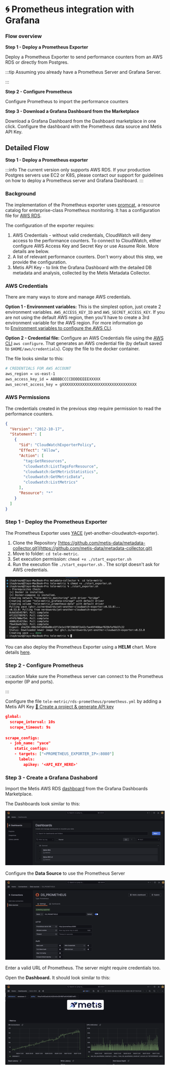 # 🌀 Prometheus integration with Grafana

### Flow overview

**Step 1 - Deploy a Prometheus Exporter**

Deploy a Prometheus Exporter to send performance counters from an AWS RDS or directly from Postgres.

:::tip
Assuming you already have a Prometheus Server and Grafana Server.

:::

**Step 2 - Configure Prometheus**

Configure Prometheus to import the performance counters

**Step 3 - Download a Grafana Dashboard from the Marketplace**

Download a Grafana Dashboard from the Dashboard marketplace in one click. Configure the dashboard with the Prometheus data source and Metis API Key.

## Detailed Flow

**Step 1 - Deploy a Prometheus exporter**

:::info
The current version only supports AWS RDS. If your production Postgres servers use EC2 or K8S, please contact our support for guidelines on how to deploy a Prometheus server and Grafana Dashboard.
:::

### Background

The implementation of the Prometheus exporter uses [promcat](https://promcat.io/), a resource catalog for enterprise-class Prometheus monitoring. It has a configuration file for [AWS RDS](https://promcat.io/apps/aws-rds).

The configuration of the exporter requires:

1. AWS Credentials - without valid credentials, CloudWatch will deny access to the performance counters. To connect to CloudWatch, either configure AWS Access Key and Secret Key or use Assume Role. More details are below.
2. A list of relevant performance counters. Don't worry about this step, we provide the configuration.
3. Metis API Key - to link the Grafana Dashboard with the detailed DB metadata and analysis, collected by the Metis Metadata Collector.

### AWS Credentials

There are many ways to store and manage AWS credentials.

**Option 1 - Environment variables:** This is the simplest option, just create 2 environment variables. `AWS_ACCESS_KEY_ID` and `AWS_SECRET_ACCESS_KEY`. If you are not using the default AWS region, then you'll have to create a 3rd environment variable for the AWS region.
For more information go to [Environment variables to configure the AWS CLI](https://docs.aws.amazon.com/cli/latest/userguide/cli-configure-envvars.html).

**Option 2 - Credential file:** Configure an AWS Credentials file using the [AWS CLI](https://docs.aws.amazon.com/cli/latest/userguide/cli-configure-files.html) `aws configure`. That generates an AWS credential file (by default saved to `$HOME/aws/credentials`). Copy the file to the docker container.

The file looks similar to this:

```bash
# CREDENTIALS FOR AWS ACCOUNT
aws_region = us-east-1
aws_access_key_id = ABBBBCCCCDDDDEEEEXXXXX
aws_secret_access_key = gXXXXXXXXXXXXXXXXXXXXXXXXXXXXXXXXX
```

### AWS Permissions

The credentials created in the previous step require permission to read the performance counters.

```json
{
  "Version": "2012-10-17",
  "Statement": [
    {
      "Sid": "CloudWatchExporterPolicy",
      "Effect": "Allow",
      "Action": [
        "tag:GetResources",
        "cloudwatch:ListTagsForResource",
        "cloudwatch:GetMetricStatistics",
        "cloudwatch:GetMetricData",
        "cloudwatch:ListMetrics"
      ],
      "Resource": "*"
    }
  ]
}
```

### Step 1 - Deploy the Prometheus Exporter

The Prometheus Exporter uses [YACE](https://github.com/nerdswords/yet-another-cloudwatch-exporter/tree/master) (yet-another-cloudwatch-exporter).

1. Clone the Repository [https://github.com/metis-data/metadata-collector.git](https://github.com/metis-data/metadata-collector.git)
2. Move to folder: `cd tele-metric`.
3. Set execution permission: `chmod +x ./start_exporter.sh`
4. Run the execution file `./start_exporter.sh` . The script doesn't ask for AWS credentials.

![image-4.png](Prometheus%20integration%20with%20Grafana/image-4.png)

You can also deploy the Prometheus Exporter using a **HELM** chart. More details [here](https://artifacthub.io/packages/helm/mogaal/prometheus-yace-exporter).

### Step 2 - Configure Prometheus

:::caution
Make sure the Prometheus server can connect to the Prometheus exporter (IP and ports).

:::

Configure the file `tele-metric/rds-prometheus/prometheus.yml` by adding a Metis API Key [🥽 Create a project & generate API key](../Create%20a%20project%20&%20generate%20API%20key.md)

```json
global:
  scrape_interval: 10s
  scrape_timeout: 9s

scrape_configs:
  - job_name: "yace"
    static_configs:
    - targets: ["<PROMETHEUS_EXPORTER_IP>:8080"]
      labels:
        apikey: '<API_KEY_HERE>'
```

### Step 3 - Create a Grafana Dashabord

Import the Metis AWS RDS [dashboard](https://grafana.com/grafana/dashboards/19253-metis-rds/) from the Grafana Dashboards Marketplace.

The Dashboards look similar to this:

![image-5.png](Prometheus%20integration%20with%20Grafana/image-5.png)

Configure the **Data Source** to use the Prometheus Server

![Enter a valid URL of Prometheus. The server might require credentials too.](Prometheus%20integration%20with%20Grafana/image-6.png)

Enter a valid URL of Prometheus. The server might require credentials too.

Open the **Dashboard.** It should look similar to this:

![image-7.png](Prometheus%20integration%20with%20Grafana/image-7.png)
